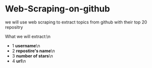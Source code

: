# Web-Scraping-on-github
we will use web scraping to extract topics from github with their top 20 repositry


What we will extract:\n
- 1  **username**\n
- 2  **repostire's name**\n
- 3  **number of stars**\n
- 4  **url**\n
